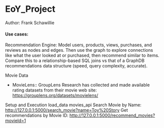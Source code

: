 # EoY_Project

Author: Frank Schawillie

#### Use cases:
Recommendation Engine: Model users, products, views, purchases, and reviews as nodes and edges. Then use the graph to explore connections like what the user looked at or purchased, then recommend similar to items.  Compare this to a relationship-based SQL joins vs that of a GraphDB recommendations data structure (speed, query complexity, accurate). 

Movie Data
* MovieLens:: GroupLens Research has collected and made available rating datasets from their movie web site: https://grouplens.org/datasets/movielens/

Setup and Execution
load_data
movies_api
   Search Movie by Name: http://127.0.0.1:5000/search_movie?name=Toy%20Story
   Get recommendations by Movie ID: http://127.0.0.1:5000/recommend_movies?movieId=1
